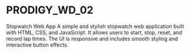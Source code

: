 # PRODIGY_WD_02
Stopwatch Web App
A simple and stylish stopwatch web application built with HTML, CSS, and JavaScript. It allows users to start, stop, reset, and record lap times. The UI is responsive and includes smooth styling and interactive button effects.

